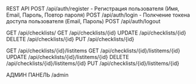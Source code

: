 REST API 
POST /api/auth/register -  Регистрация пользователя (Имя, Email, Пароль, Повтор пароля)
POST /api/auth/login -  Полкчение токена доступа пользователя (Email, Пароль)
POST /api/auth/logout

GET /api/checklists/ 
GET /api/checklists/{id}
UPDATE /api/checklists/{id}
DELETE /api/checklists/{id}
PUT /api/checklists/{id}

GET /api/checklists/{id}/listitems 
GET /api/checklists/{id}/listitems/{id}
UPDATE /api/checklists/{id}/listitems/{id}
DELETE /api/checklists/{id}/listitems/{id}
PUT /api/checklists/{id}/listitems/{id}

АДМИН ПАНЕЛЬ 
/admin
